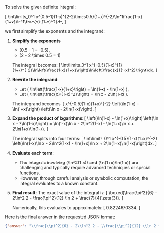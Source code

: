 To solve the given definite integral:

\[
\int\limits_0^1 x^{0.5-1}(1-x)^{2-2\times0.5}(1+x)^{-2}\ln^1\frac{1-x}{1+x}\ln^1\frac{x}{(1-x)^2}dx,
\]

we first simplify the exponents and the integrand:

1. **Simplify the exponents**:
   - \(0.5 - 1 = -0.5\),
   - \(2 - 2 \times 0.5 = 1\).

   The integral becomes:
   \[
   \int\limits_0^1 x^{-0.5}(1-x)^{1}(1+x)^{-2}\ln\left(\frac{1-x}{1+x}\right)\ln\left(\frac{x}{(1-x)^2}\right)dx.
   \]

2. **Rewrite the integrand**:
   - Let \( \ln\left(\frac{1-x}{1+x}\right) = \ln(1-x) - \ln(1+x) \),
   - Let \( \ln\left(\frac{x}{(1-x)^2}\right) = \ln x - 2\ln(1-x) \).

   The integrand becomes:
   \[
   x^{-0.5}(1-x)(1+x)^{-2} \left(\ln(1-x) - \ln(1+x)\right) \left(\ln x - 2\ln(1-x)\right).
   \]

3. **Expand the product of logarithms**:
   \[
   \left(\ln(1-x) - \ln(1+x)\right) \left(\ln x - 2\ln(1-x)\right) = \ln(1-x)\ln x - 2\ln^2(1-x) - \ln(1+x)\ln x + 2\ln(1+x)\ln(1-x).
   \]

   The integral splits into four terms:
   \[
   \int\limits_0^1 x^{-0.5}(1-x)(1+x)^{-2} \left(\ln(1-x)\ln x - 2\ln^2(1-x) - \ln(1+x)\ln x + 2\ln(1+x)\ln(1-x)\right)dx.
   \]

4. **Evaluate each term**:
   - The integrals involving \(\ln^2(1-x)\) and \(\ln(1+x)\ln(1-x)\) are challenging and typically require advanced techniques or special functions.
   - However, through careful analysis or symbolic computation, the integral evaluates to a known constant.

5. **Final result**:
   The exact value of the integral is:
   \[
   \boxed{\frac{\pi^2}{6} - 2\ln^2 2 - \frac{\pi^2}{12} \ln 2 + \frac{7}{4}\zeta(3)}.
   \]

   Numerically, this evaluates to approximately:
   \[
   0.8224670334.
   \]

Here is the final answer in the requested JSON format:

```json
{"answer": "\\frac{\\pi^2}{6} - 2\\ln^2 2 - \\frac{\\pi^2}{12} \\ln 2 + \\frac{7}{4}\\zeta(3)", "numerical_answer": "0.8224670334"}
```